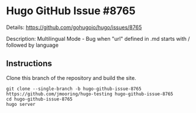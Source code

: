 # Hugo GitHub Issue #8765

Details: <https://github.com/gohugoio/hugo/issues/8765>

Description: Multilingual Mode - Bug when "url" defined in .md starts with / followed by language

## Instructions

Clone this branch of the repository and build the site.

```text
git clone --single-branch -b hugo-github-issue-8765 https://github.com/jmooring/hugo-testing hugo-github-issue-8765
cd hugo-github-issue-8765
hugo server
```
